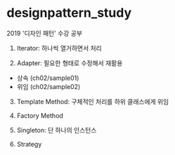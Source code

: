 # designpattern_study
2019 '디자인 패턴' 수강 공부
1. Iterator: 하나씩 열거하면서 처리

2. Adapter: 필요한 형태로 수정해서 재활용
- 상속 (ch02/sample01)
- 위임 (ch02/sample02)
3. Template Method: 구체적인 처리를 하위 클래스에게 위임

4. Factory Method

5. Singleton: 단 하나의 인스턴스

6. Strategy
